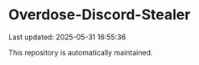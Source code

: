 # Overdose-Discord-Stealer

Last updated: 2025-05-31 16:55:36

This repository is automatically maintained.
